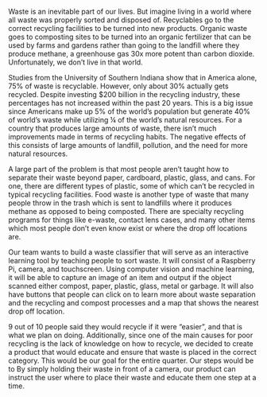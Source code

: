 Waste is an inevitable part of our lives. But imagine living in a world where all waste was properly sorted and disposed of. Recyclables go to the correct recycling facilities to be turned into new products. Organic waste goes to composting sites to be turned into an organic fertilizer that can be used by farms and gardens rather than going to the landfill where they produce methane, a greenhouse gas 30x more potent than carbon dioxide. Unfortunately, we don’t live in that world.

Studies from the University of Southern Indiana show that in America alone, 75% of waste is recyclable. However, only about 30% actually gets recycled. Despite investing $200 billion in the recycling industry, these percentages has not increased within the past 20 years. This is a big issue since Americans make up 5% of the world’s population but generate 40% of world’s waste while utilizing ¼ of the world’s natural resources. For a country that produces large amounts of waste, there isn’t much improvements made in terms of recycling habits. The negative effects of this consists of large amounts of landfill, pollution, and the need for more natural resources. 

A large part of the problem is that most people aren’t taught how to separate their waste beyond paper, cardboard, plastic, glass, and cans. For one, there are different types of plastic, some of which can’t be recycled in typical recycling facilities. Food waste is another type of waste that many people throw in the trash which is sent to landfills where it produces methane as opposed to being composted. There are specialty recycling programs for things like e-waste, contact lens cases, and many other items which most people don’t even know exist or where the drop off locations are.

Our team wants to build a waste classifier that will serve as an interactive learning tool by teaching people to sort waste. It will consist of a Raspberry Pi, camera, and touchscreen. Using computer vision and machine learning, it will be able to capture an image of an item and output if the object scanned either compost, paper, plastic, glass, metal or garbage. It will also have buttons that people can click on to learn more about  waste separation and the recycling and compost processes and a map that shows the nearest drop off location.

9 out of 10 people said they would recycle if it were “easier”, and that is what we plan on doing. Additionally, since one of the main causes for poor recycling is the lack of knowledge on how to recycle, we decided to create a product that would educate and ensure that waste is placed in the correct category. This would be our goal for the entire quarter.
Our steps would be to 
By simply holding their waste in front of a camera, our product can instruct the user where to place their waste and educate them one step at a time.  
